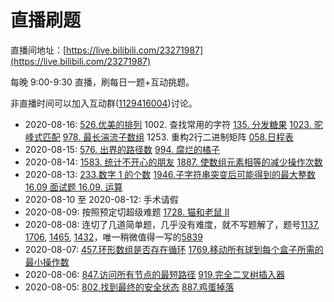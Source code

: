 # 直播刷题

直播间地址：[https://live.bilibili.com/23271987](https://live.bilibili.com/23271987)

每晚 9:00-9:30 直播，刷每日一题+互动挑题。

非直播时间可以加入互动群([1129416004](https://jq.qq.com/?_wv=1027&k=FhuuBejY))讨论。

- 2020-08-16: [526.优美的排列](526.md) 1002. 查找常用的字符 [135. 分发糖果](135.md) [1023. 驼峰式匹配](1023.md) [978. 最长湍流子数组](978.md) 1253. 重构2行二进制矩阵 [058.日程表](offer_058.md)
- 2020-08-15: [576. 出界的路径数](576.md) [994. 腐烂的橘子](994.md) 
- 2020-08-14: [1583. 统计不开心的朋友](1583.md) [1887. 使数组元素相等的减少操作次数](1887.md)
- 2020-08-13: [233.数字 1 的个数](233.md) [1946.子字符串突变后可能得到的最大整数](1946.md) [16.09 面试题 16.09. 运算](16.09.md)
- 2020-08-10 至 2020-08-12: 手术请假
- 2020-08-09: 按照预定切超级难题 [1728. 猫和老鼠 II](1728.md)
- 2020-08-08: 连切了几道简单题，几乎没有难度，就不写题解了，题号[1137](https://leetcode-cn.com/problems/n-th-tribonacci-number/), [1706](https://leetcode-cn.com/problems/where-will-the-ball-fall/), [1465](https://leetcode-cn.com/problems/maximum-area-of-a-piece-of-cake-after-horizontal-and-vertical-cuts/), [1432](https://leetcode-cn.com/problems/max-difference-you-can-get-from-changing-an-integer/)，唯一稍微值得一写的[5839](5839.md)
- 2020-08-07: [457.环形数组是否存在循环](457.md) [1769.移动所有球到每个盒子所需的最小操作数](1769.md)
- 2020-08-06: [847.访问所有节点的最短路径](847.md) [919.完全二叉树插入器](919.md)
- 2020-08-05: [802.找到最终的安全状态](802.md) [887.鸡蛋掉落](887.md)
